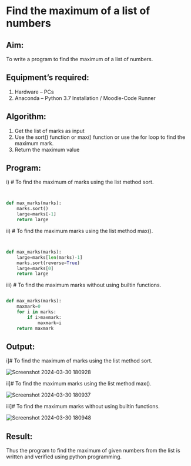 # Find the maximum of a list of numbers
## Aim:
To write a program to find the maximum of a list of numbers.
## Equipment’s required:
1.	Hardware – PCs
2.	Anaconda – Python 3.7 Installation / Moodle-Code Runner
## Algorithm:
1.	Get the list of marks as input
2.	Use the sort() function or max() function or use the for loop to find the maximum mark.
3.	Return the maximum value
## Program:

i)	# To find the maximum of marks using the list method sort.
```Python


def max_marks(marks):
    marks.sort()
    large=marks[-1]
    return large
```

ii)	# To find the maximum marks using the list method max().
```Python


def max_marks(marks):
    large=marks[len(marks)-1]
    marks.sort(reverse=True)
    large=marks[0]
    return large
```

iii) # To find the maximum marks without using builtin functions.
```Python

def max_marks(marks):
    maxmark=0
    for i in marks:
        if i>maxmark:
            maxmark=i
    return maxmark

```



## Output:
i]# To find the maximum of marks using the list method sort.

![Screenshot 2024-03-30 180928](https://github.com/ANU23000217/FindMaximum/assets/139117108/d2d4244e-d3bb-4a47-9d22-5d50083fe200)


ii]# To find the maximum marks using the list method max().

![Screenshot 2024-03-30 180937](https://github.com/ANU23000217/FindMaximum/assets/139117108/1e1e43cc-12d7-43a0-8bf4-236cb874ebd4)



iii]# To find the maximum marks without using builtin functions.

![Screenshot 2024-03-30 180948](https://github.com/ANU23000217/FindMaximum/assets/139117108/e2cca978-a39e-40d5-9d4b-152fa9167661)


## Result:
Thus the program to find the maximum of given numbers from the list is written and verified using python programming.
